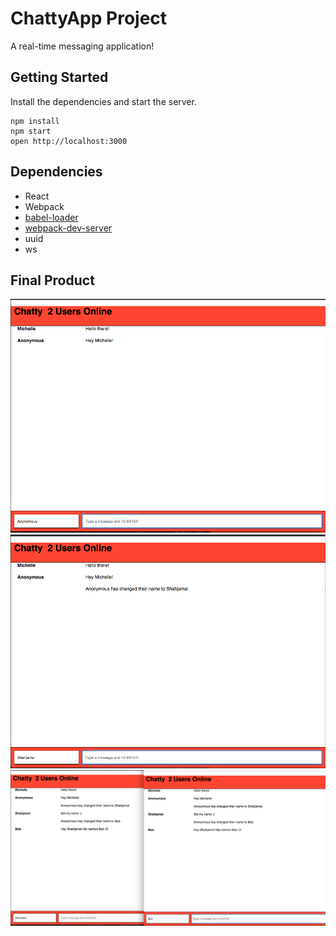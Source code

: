 # ChattyApp Project

A real-time messaging application!

## Getting Started

Install the dependencies and start the server.

```
npm install
npm start
open http://localhost:3000
```



## Dependencies

* React
* Webpack
* [babel-loader](https://github.com/babel/babel-loader)
* [webpack-dev-server](https://github.com/webpack/webpack-dev-server)
* uuid
* ws



## Final Product
!["Sent a message with default "Anonymous" username](https://github.com/ShahjamalMalik/ChattyApp/blob/master/Screenshots/Screen%20Shot%202019-02-21%20at%2011.53.07%20AM.png)
!["Changed the name, received notification for doing so"](https://github.com/ShahjamalMalik/ChattyApp/blob/master/Screenshots/Screen%20Shot%202019-02-21%20at%2011.53.28%20AM.png)
!["Two different windows open, updating messages sent in real time!"](https://github.com/ShahjamalMalik/ChattyApp/blob/master/Screenshots/Screen%20Shot%202019-02-21%20at%2011.54.04%20AM.png)